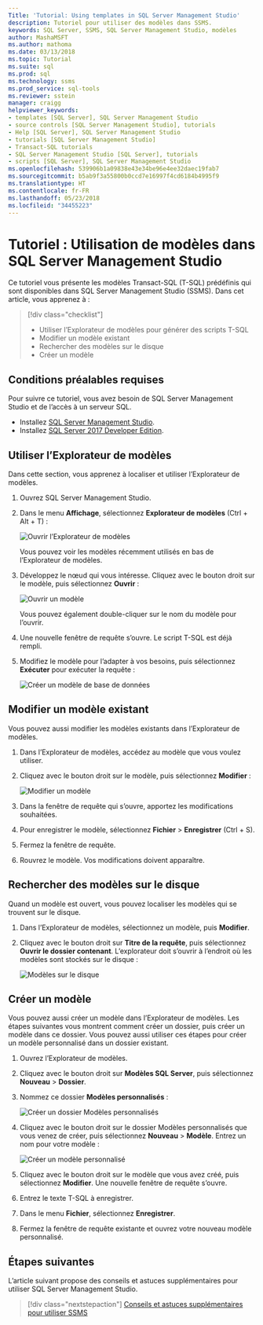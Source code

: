 ```yaml
---
Title: 'Tutorial: Using templates in SQL Server Management Studio'
description: Tutoriel pour utiliser des modèles dans SSMS.
keywords: SQL Server, SSMS, SQL Server Management Studio, modèles
author: MashaMSFT
ms.author: mathoma
ms.date: 03/13/2018
ms.topic: Tutorial
ms.suite: sql
ms.prod: sql
ms.technology: ssms
ms.prod_service: sql-tools
ms.reviewer: sstein
manager: craigg
helpviewer_keywords:
- templates [SQL Server], SQL Server Management Studio
- source controls [SQL Server Management Studio], tutorials
- Help [SQL Server], SQL Server Management Studio
- tutorials [SQL Server Management Studio]
- Transact-SQL tutorials
- SQL Server Management Studio [SQL Server], tutorials
- scripts [SQL Server], SQL Server Management Studio
ms.openlocfilehash: 539906b1a09838e43e34be96e4ee32daec19fab7
ms.sourcegitcommit: b5ab9f3a55800b0ccd7e16997f4cd6184b4995f9
ms.translationtype: HT
ms.contentlocale: fr-FR
ms.lasthandoff: 05/23/2018
ms.locfileid: "34455223"
---
```

# <a name="tutorial-using-templates-in-sql-server-management-studio"></a>Tutoriel : Utilisation de modèles dans SQL Server Management Studio
Ce tutoriel vous présente les modèles Transact-SQL (T-SQL) prédéfinis qui sont disponibles dans SQL Server Management Studio (SSMS). Dans cet article, vous apprenez à :

> [!div class="checklist"]
> * Utiliser l’Explorateur de modèles pour générer des scripts T-SQL
> * Modifier un modèle existant 
> * Rechercher des modèles sur le disque
> * Créer un modèle
   

## <a name="prerequisites"></a>Conditions préalables requises
Pour suivre ce tutoriel, vous avez besoin de SQL Server Management Studio et de l’accès à un serveur SQL. 

- Installez [SQL Server Management Studio](https://docs.microsoft.com/sql/ssms/download-sql-server-management-studio-ssms).
- Installez [SQL Server 2017 Developer Edition](https://www.microsoft.com/sql-server/sql-server-downloads).

 

## <a name="use-template-browser"></a>Utiliser l’Explorateur de modèles
Dans cette section, vous apprenez à localiser et utiliser l’Explorateur de modèles. 

1. Ouvrez SQL Server Management Studio.
2. Dans le menu **Affichage**, sélectionnez **Explorateur de modèles** (Ctrl + Alt + T) : 

    ![Ouvrir l’Explorateur de modèles](media/templates-ssms/templatebrowser.png)
    
    Vous pouvez voir les modèles récemment utilisés en bas de l’Explorateur de modèles.

3. Développez le nœud qui vous intéresse. Cliquez avec le bouton droit sur le modèle, puis sélectionnez **Ouvrir** :

    ![Ouvrir un modèle](media/templates-ssms/opentemplate.png)
    
    Vous pouvez également double-cliquer sur le nom du modèle pour l’ouvrir.

4. Une nouvelle fenêtre de requête s’ouvre. Le script T-SQL est déjà rempli. 
5. Modifiez le modèle pour l’adapter à vos besoins, puis sélectionnez **Exécuter** pour exécuter la requête :
    
    ![Créer un modèle de base de données](media/templates-ssms/createdbtemplate.png)


## <a name="edit-an-existing-template"></a>Modifier un modèle existant
Vous pouvez aussi modifier les modèles existants dans l’Explorateur de modèles.  

1. Dans l’Explorateur de modèles, accédez au modèle que vous voulez utiliser.
2. Cliquez avec le bouton droit sur le modèle, puis sélectionnez **Modifier** :

    ![Modifier un modèle](media/templates-ssms/edittemplate.png)

3. Dans la fenêtre de requête qui s’ouvre, apportez les modifications souhaitées.
4. Pour enregistrer le modèle, sélectionnez **Fichier** > **Enregistrer** (Ctrl + S).
5. Fermez la fenêtre de requête.
6. Rouvrez le modèle. Vos modifications doivent apparaître.
 

## <a name="locate-templates-on-disk"></a>Rechercher des modèles sur le disque
Quand un modèle est ouvert, vous pouvez localiser les modèles qui se trouvent sur le disque.

1. Dans l’Explorateur de modèles, sélectionnez un modèle, puis **Modifier**.
2. Cliquez avec le bouton droit sur **Titre de la requête**, puis sélectionnez **Ouvrir le dossier contenant**. L’explorateur doit s’ouvrir à l’endroit où les modèles sont stockés sur le disque : 

   ![Modèles sur le disque](media/templates-ssms/templatesondisk.png)
  

## <a name="create-a-new-template"></a>Créer un modèle
Vous pouvez aussi créer un modèle dans l’Explorateur de modèles. Les étapes suivantes vous montrent comment créer un dossier, puis créer un modèle dans ce dossier. Vous pouvez aussi utiliser ces étapes pour créer un modèle personnalisé dans un dossier existant. 

1. Ouvrez l’Explorateur de modèles.
2. Cliquez avec le bouton droit sur **Modèles SQL Server**, puis sélectionnez **Nouveau** > **Dossier**.
3. Nommez ce dossier **Modèles personnalisés** :

    ![Créer un dossier Modèles personnalisés](media/templates-ssms/creatingcustomtemplate.png)

4. Cliquez avec le bouton droit sur le dossier Modèles personnalisés que vous venez de créer, puis sélectionnez **Nouveau** > **Modèle**. Entrez un nom pour votre modèle :
 
    ![Créer un modèle personnalisé](media/templates-ssms/createnewtemplate.png)
   
5. Cliquez avec le bouton droit sur le modèle que vous avez créé, puis sélectionnez **Modifier**. Une nouvelle fenêtre de requête s’ouvre.
6. Entrez le texte T-SQL à enregistrer. 
7. Dans le menu **Fichier**, sélectionnez **Enregistrer**.
8. Fermez la fenêtre de requête existante et ouvrez votre nouveau modèle personnalisé. 

    

## <a name="next-steps"></a>Étapes suivantes
L’article suivant propose des conseils et astuces supplémentaires pour utiliser SQL Server Management Studio. 

> [!div class="nextstepaction"]
> [Conseils et astuces supplémentaires pour utiliser SSMS](ssms-tricks.md)
